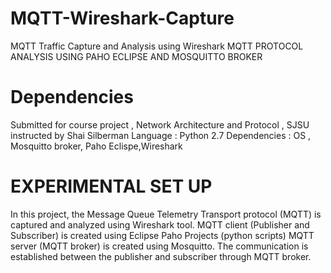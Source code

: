 # MQTT-Wireshark-Capture
MQTT Traffic Capture and Analysis using Wireshark
 MQTT PROTOCOL ANALYSIS USING PAHO ECLIPSE AND MOSQUITTO BROKER 
 
 
# Dependencies 
 Submitted for course project , Network Architecture and Protocol , SJSU instructed by Shai Silberman 
 Language : Python 2.7 Dependencies : OS , Mosquitto broker, Paho Eclispe,Wireshark 
 
 # EXPERIMENTAL SET UP
 In this project, the Message Queue Telemetry Transport protocol (MQTT) is captured and analyzed using Wireshark tool. MQTT client (Publisher and Subscriber) is created using Eclipse Paho Projects (python scripts) MQTT server (MQTT broker) is created using Mosquitto. The communication is established between the publisher and subscriber through MQTT broker.
